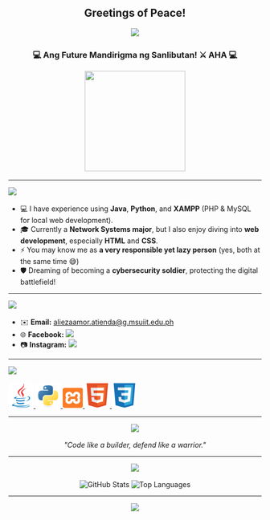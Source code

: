<h2 align="center">Greetings of Peace!</h2>
<p align="center">
  <img src="https://capsule-render.vercel.app/api?type=waving&color=ff007f&height=200&section=header&text=⚔️%20I'm%20Alieza%20Amor%20R.%20Atienda%20⚔️&fontColor=000000&fontSize=45&animation=fadeIn" />
</p>

<h3 align="center">
  💻 Ang Future Mandirigma ng Sanlibutan! ⚔️ AHA 💻
</h3>

<p align="center">
  <img src="https://giffiles.alphacoders.com/218/218697.gif" width="200" height="200" />
</p>

---

<!-- About Me -->
<p align="left">
  <img src="https://img.shields.io/badge/👩‍💻-About%20Me-ff007f?style=for-the-badge&labelColor=000000" />
</p>

- 💻 I have experience using **Java**, **Python**, and **XAMPP** (PHP & MySQL for local web development). 
- 🎓 Currently a **Network Systems major**, but I also enjoy diving into **web development**, especially **HTML** and **CSS**.  
- ⚡ You may know me as **a very responsible yet lazy person** (yes, both at the same time 😅)  
- 🛡️ Dreaming of becoming a **cybersecurity soldier**, protecting the digital battlefield!  

---

<!-- Contact Me -->
<p align="left">
 <img src="https://img.shields.io/badge/📫-Contact%20Me-ff007f?style=for-the-badge&labelColor=000000" />
</p>


- ✉️ **Email:** aliezaamor.atienda@g.msuiit.edu.ph  
- 🌐 **Facebook:** <a href="https://fb.com/alieza.amor.r.atienda" target="_blank">
  <img src="https://img.shields.io/badge/Facebook-%231877F2.svg?&style=for-the-badge&logo=facebook&logoColor=white" />
  </a>  
- 📷 **Instagram:** <a href="https://www.instagram.com/ahmoughrei/?next=%2F" target="_blank">
  <img src="https://img.shields.io/badge/Instagram-%23E4405F.svg?&style=for-the-badge&logo=instagram&logoColor=white" />
  </a>  
---

<!-- Languages & Tools -->
<p align="left">
  <img src="https://img.shields.io/badge/🛠️-Languages%20&%20Tools-ff007f?style=for-the-badge&labelColor=000000" />
</p>

<p align="left">
  <a href="https://www.java.com" target="_blank" rel="noreferrer"> 
    <img src="https://raw.githubusercontent.com/devicons/devicon/master/icons/java/java-original.svg" alt="java" width="50" height="50"/> 
  </a>
  <a href="https://www.python.org" target="_blank" rel="noreferrer"> 
    <img src="https://raw.githubusercontent.com/devicons/devicon/master/icons/python/python-original.svg" alt="python" width="50" height="50"/> 
  </a>
  <a href="https://www.apachefriends.org" target="_blank" rel="noreferrer"> 
    <img src="https://raw.githubusercontent.com/aliezaamor/aliezaamor/main/XAMPP.jfif" alt="xampp" width="40" height="40"/> 
  </a>
  <a href="https://developer.mozilla.org/en-US/docs/Web/HTML" target="_blank" rel="noreferrer"> 
    <img src="https://raw.githubusercontent.com/devicons/devicon/master/icons/html5/html5-original.svg" alt="html5" width="50" height="50"/> 
  </a>
  <a href="https://developer.mozilla.org/en-US/docs/Web/CSS" target="_blank" rel="noreferrer"> 
    <img src="https://raw.githubusercontent.com/devicons/devicon/master/icons/css3/css3-original.svg" alt="css3" width="50" height="50"/> 
  </a>
</p>

---

<!-- Motto -->
<p align="center">
  <img src="https://capsule-render.vercel.app/api?type=rect&color=000000&height=80&section=header&text=⚔️%20Motto&fontColor=ff4da6&fontSize=50&animation=fadeIn" width="500" />
</p>

<p align="center">
  <i>"Code like a builder, defend like a warrior."</i>
</p>

---

<!-- GitHub Stats -->
<p align="center">
  <img src="https://capsule-render.vercel.app/api?type=rect&color=000000&height=80&section=header&text=📊%20GitHub%20Stats&fontColor=ff4da6&fontSize=50&animation=fadeIn" width="500" />
</p>

<p align="center">
  <img src="https://github-readme-stats.vercel.app/api?username=aliezaamor&show_icons=true&title_color=ff4da6&icon_color=ff4da6&text_color=ffffff&bg_color=000000" alt="GitHub Stats" />
  <img src="https://github-readme-stats.vercel.app/api/top-langs/?username=aliezaamor&layout=compact&title_color=ff4da6&text_color=ffffff&bg_color=000000" alt="Top Languages" />
</p>

---

<!-- Bottom Banner -->
<p align="center">
  <img src="https://capsule-render.vercel.app/api?type=waving&color=ff007f&height=150&section=footer" />
</p>
